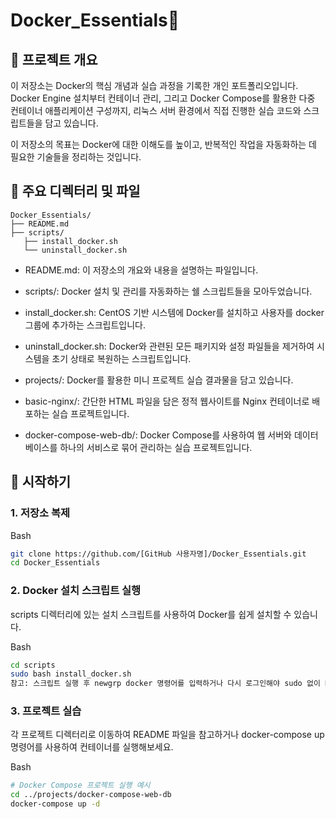 # Docker_Essentials📝
## 📖 프로젝트 개요
이 저장소는 Docker의 핵심 개념과 실습 과정을 기록한 개인 포트폴리오입니다. Docker Engine 설치부터 컨테이너 관리, 그리고 Docker Compose를 활용한 다중 컨테이너 애플리케이션 구성까지, 리눅스 서버 환경에서 직접 진행한 실습 코드와 스크립트들을 담고 있습니다.

이 저장소의 목표는 Docker에 대한 이해도를 높이고, 반복적인 작업을 자동화하는 데 필요한 기술들을 정리하는 것입니다.

## 📂 주요 디렉터리 및 파일
```
Docker_Essentials/
├── README.md
├── scripts/
   ├── install_docker.sh
   └── uninstall_docker.sh
```

+ README.md: 이 저장소의 개요와 내용을 설명하는 파일입니다.

+ scripts/: Docker 설치 및 관리를 자동화하는 쉘 스크립트들을 모아두었습니다.

+ install_docker.sh: CentOS 기반 시스템에 Docker를 설치하고 사용자를 docker 그룹에 추가하는 스크립트입니다.

+ uninstall_docker.sh: Docker와 관련된 모든 패키지와 설정 파일들을 제거하여 시스템을 초기 상태로 복원하는 스크립트입니다.

+ projects/: Docker를 활용한 미니 프로젝트 실습 결과물을 담고 있습니다.

+ basic-nginx/: 간단한 HTML 파일을 담은 정적 웹사이트를 Nginx 컨테이너로 배포하는 실습 프로젝트입니다.

+ docker-compose-web-db/: Docker Compose를 사용하여 웹 서버와 데이터베이스를 하나의 서비스로 묶어 관리하는 실습 프로젝트입니다.

## 🚀 시작하기
### 1. 저장소 복제
Bash

```bash
git clone https://github.com/[GitHub 사용자명]/Docker_Essentials.git
cd Docker_Essentials
```

### 2. Docker 설치 스크립트 실행
scripts 디렉터리에 있는 설치 스크립트를 사용하여 Docker를 쉽게 설치할 수 있습니다.

Bash

```bash
cd scripts
sudo bash install_docker.sh
참고: 스크립트 실행 후 newgrp docker 명령어를 입력하거나 다시 로그인해야 sudo 없이 Docker 명령어를 사용할 수 있습니다.
```
### 3. 프로젝트 실습
각 프로젝트 디렉터리로 이동하여 README 파일을 참고하거나 docker-compose up 명령어를 사용하여 컨테이너를 실행해보세요.

Bash

```bash
# Docker Compose 프로젝트 실행 예시
cd ../projects/docker-compose-web-db
docker-compose up -d
```
